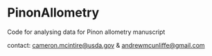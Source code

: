 # PinonAllometry
Code for analysing data for Pinon allometry manuscript

contact: cameron.mcintire@usda.gov & andrewmcunliffe@gmail.com

